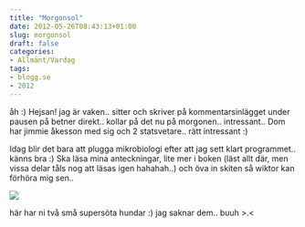 ```yaml
---
title: "Morgonsol"
date: 2012-05-26T08:43:13+01:00
slug: morgonsol
draft: false
categories:
- Allmänt/Vardag
tags:
- blogg.se
- 2012
---
```

åh :) Hejsan! jag är vaken.. sitter och skriver på kommentarsinlägget under pausen på betner direkt.. kollar på det nu på morgonen.. intressant.. Dom har jimmie åkesson med sig och 2 statsvetare.. rätt intressant :)  
  
Idag blir det bara att plugga mikrobiologi efter att jag sett klart programmet.. känns bra :) Ska läsa mina anteckningar, lite mer i boken (läst allt där, men vissa delar tåls nog att läsas igen hahahah..) och öva in skiten så wiktor kan förhöra mig sen..  
  
  
![](/assets/images/blogg.se/ebbameg-18mars2006_204090843.jpg)  
  
här har ni två små supersöta hundar :) jag saknar dem.. buuh >.<